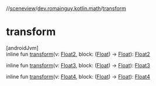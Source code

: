 //[sceneview](../../index.md)/[dev.romainguy.kotlin.math](index.md)/[transform](transform.md)

# transform

[androidJvm]\
inline fun [transform](transform.md)(v: [Float2](-float2/index.md), block: ([Float](https://kotlinlang.org/api/latest/jvm/stdlib/kotlin/-float/index.html)) -&gt; [Float](https://kotlinlang.org/api/latest/jvm/stdlib/kotlin/-float/index.html)): [Float2](-float2/index.md)

inline fun [transform](transform.md)(v: [Float3](-float3/index.md), block: ([Float](https://kotlinlang.org/api/latest/jvm/stdlib/kotlin/-float/index.html)) -&gt; [Float](https://kotlinlang.org/api/latest/jvm/stdlib/kotlin/-float/index.html)): [Float3](-float3/index.md)

inline fun [transform](transform.md)(v: [Float4](-float4/index.md), block: ([Float](https://kotlinlang.org/api/latest/jvm/stdlib/kotlin/-float/index.html)) -&gt; [Float](https://kotlinlang.org/api/latest/jvm/stdlib/kotlin/-float/index.html)): [Float4](-float4/index.md)
